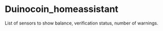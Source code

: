 # Duinocoin_homeassistant

List of sensors to show balance, verification status, number of warnings.
